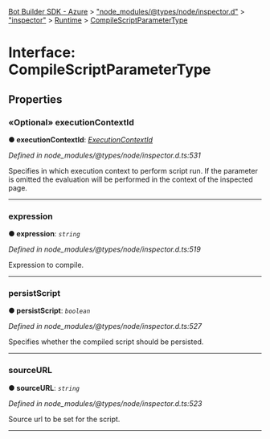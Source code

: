 [Bot Builder SDK - Azure](../README.md) > ["node_modules/@types/node/inspector.d"](../modules/_node_modules__types_node_inspector_d_.md) > ["inspector"](../modules/_node_modules__types_node_inspector_d_._inspector_.md) > [Runtime](../modules/_node_modules__types_node_inspector_d_._inspector_.runtime.md) > [CompileScriptParameterType](../interfaces/_node_modules__types_node_inspector_d_._inspector_.runtime.compilescriptparametertype.md)



# Interface: CompileScriptParameterType


## Properties
<a id="executioncontextid"></a>

### «Optional» executionContextId

**●  executionContextId**:  *[ExecutionContextId](../modules/_node_modules__types_node_inspector_d_._inspector_.runtime.md#executioncontextid)* 

*Defined in node_modules/@types/node/inspector.d.ts:531*



Specifies in which execution context to perform script run. If the parameter is omitted the evaluation will be performed in the context of the inspected page.




___

<a id="expression"></a>

###  expression

**●  expression**:  *`string`* 

*Defined in node_modules/@types/node/inspector.d.ts:519*



Expression to compile.




___

<a id="persistscript"></a>

###  persistScript

**●  persistScript**:  *`boolean`* 

*Defined in node_modules/@types/node/inspector.d.ts:527*



Specifies whether the compiled script should be persisted.




___

<a id="sourceurl"></a>

###  sourceURL

**●  sourceURL**:  *`string`* 

*Defined in node_modules/@types/node/inspector.d.ts:523*



Source url to be set for the script.




___



